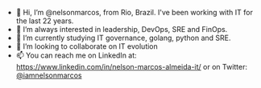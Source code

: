 - 👋 Hi, I’m @nelsonmarcos, from Rio, Brazil. I've been working with IT for the last 22 years.
- 👀 I’m always interested in leadership, DevOps, SRE and FinOps.
- 🌱 I’m currently studying IT governance, golang, python and SRE.
- 💞️ I’m looking to collaborate on IT evolution
- 📫 You can reach me on LinkedIn at: https://www.linkedin.com/in/nelson-marcos-almeida-it/ or on Twitter: [@iamnelsonmarcos](https://twitter.com/iamnelsonmarcos)

<!---
nelsonmarcos/nelsonmarcos is a ✨ special ✨ repository because its `README.md` (this file) appears on your GitHub profile.
You can click the Preview link to take a look at your changes.
--->
